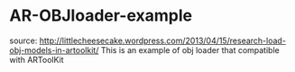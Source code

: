 AR-OBJloader-example
====================

source: http://littlecheesecake.wordpress.com/2013/04/15/research-load-obj-models-in-artoolkit/
This is an example of obj loader that compatible with ARToolKit
